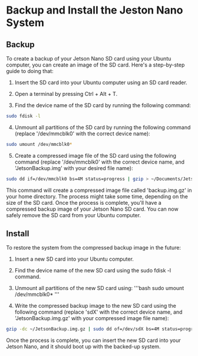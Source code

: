 # Backup and Install the Jeston Nano System

## Backup

To create a backup of your Jetson Nano SD card using your Ubuntu computer, you can create an image of the SD card. Here's a step-by-step guide to doing that:

1. Insert the SD card into your Ubuntu computer using an SD card reader.

2. Open a terminal by pressing Ctrl + Alt + T.

3. Find the device name of the SD card by running the following command:
```bash
sudo fdisk -l
```

4. Unmount all partitions of the SD card by running the following command (replace '/dev/mmcblk0' with the correct device name):
```bash
sudo umount /dev/mmcblk0*
```

5. Create a compressed image file of the SD card using the following command (replace '/dev/mmcblk0' with the correct device name, and 'JetsonBackup.img' with your desired file name):
```bash
sudo dd if=/dev/mmcblk0 bs=4M status=progress | gzip > ~/Documents/JetsonBackup.img.gz
```
This command will create a compressed image file called 'backup.img.gz' in your home directory. The process might take some time, depending on the size of the SD card. Once the process is complete, you'll have a compressed backup image of your Jetson Nano SD card. You can now safely remove the SD card from your Ubuntu computer.


## Install

To restore the system from the compressed backup image in the future:

1. Insert a new SD card into your Ubuntu computer.

2. Find the device name of the new SD card using the sudo fdisk -l command.

3. Unmount all partitions of the new SD card using:
'''bash
sudo umount /dev/mmcblk0*
'''

5. Write the compressed backup image to the new SD card using the following command (replace 'sdX' with the correct device name, and 'JetsonBackup.img.gz' with your compressed image file name):
```bash
gzip -dc ~/JetsonBackup.img.gz | sudo dd of=/dev/sdX bs=4M status=progress
```
Once the process is complete, you can insert the new SD card into your Jetson Nano, and it should boot up with the backed-up system.

